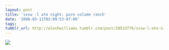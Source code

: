 ```yaml
---
layout: post
title: 'sxsw -l ate night: pure volume ranch'
date: '2008-03-11T02:09:53-07:00'
tags: 
tumblr_url: http://alexhwilliams.tumblr.com/post/28533776/sxsw-l-ate-night-pure-volume-ranch
---
```

<img src="http://24.media.tumblr.com/EXq6qISRE6fsez4goqaTxO3B_250.jpg"/>

